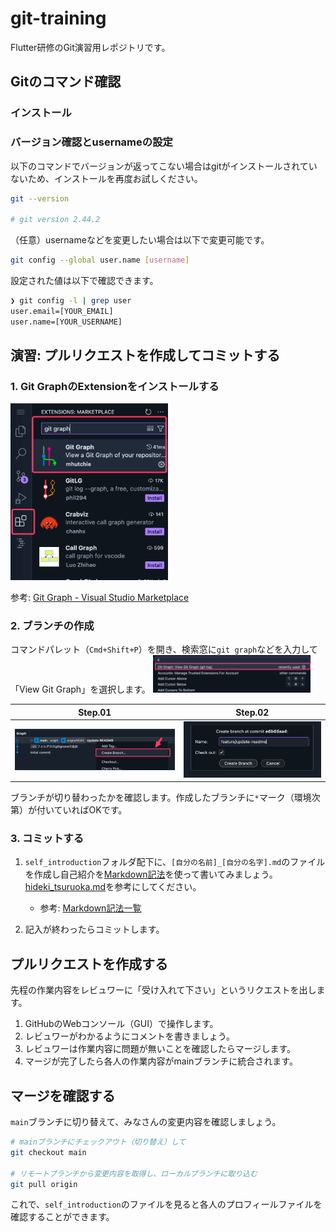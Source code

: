 # git-training

Flutter研修のGit演習用レポジトリです。

## Gitのコマンド確認

### インストール

### バージョン確認とusernameの設定

以下のコマンドでバージョンが返ってこない場合はgitがインストールされていないため、インストールを再度お試しください。

```sh
git --version

# git version 2.44.2
```

（任意）usernameなどを変更したい場合は以下で変更可能です。

```sh
git config --global user.name [username]
```

設定された値は以下で確認できます。

```sh
❯ git config -l | grep user
user.email=[YOUR_EMAIL]
user.name=[YOUR_USERNAME]
```

## 演習: プルリクエストを作成してコミットする

### 1. Git GraphのExtensionをインストールする
<img src="./assets/git-graph.png" width="50%">

参考: [Git Graph - Visual Studio Marketplace](https://marketplace.visualstudio.com/items?itemName=mhutchie.git-graph)


### 2. ブランチの作成

コマンドパレット（`Cmd+Shift+P`）を開き、検索窓に`git graph`などを入力して「View Git Graph」を選択します。
<img src="./assets/view-git-graph.png" width="50%">

| Step.01 | Step.02 |
| --- | --- |
| ![](./assets/create_branch_01.png) | ![](./assets/create_branch_02.png) |

ブランチが切り替わったかを確認します。作成したブランチに`*`マーク（環境次第）が付いていればOKです。


### 3. コミットする

1. `self_introduction`フォルダ配下に、`[自分の名前]_[自分の名字].md`のファイルを作成し自己紹介を[Markdown記法](https://ja.wikipedia.org/wiki/Markdown)を使って書いてみましょう。[hideki_tsuruoka.md](self_introduction/hideki_tsuruoka.md)を参考にしてください。
    - 参考: [Markdown記法一覧](https://qiita.com/oreo/items/82183bfbaac69971917f)

1. 記入が終わったらコミットします。


## プルリクエストを作成する

先程の作業内容をレビュワーに「受け入れて下さい」というリクエストを出します。

1. GitHubのWebコンソール（GUI）で操作します。
1. レビュワーがわかるようにコメントを書きましょう。
1. レビュワーは作業内容に問題が無いことを確認したらマージします。
1. マージが完了したら各人の作業内容がmainブランチに統合されます。

## マージを確認する

`main`ブランチに切り替えて、みなさんの変更内容を確認しましょう。

```sh
# mainブランチにチェックアウト（切り替え）して
git checkout main

# リモートブランチから変更内容を取得し、ローカルブランチに取り込む
git pull origin
```

これで、`self_introduction`のファイルを見ると各人のプロフィールファイルを確認することができます。
